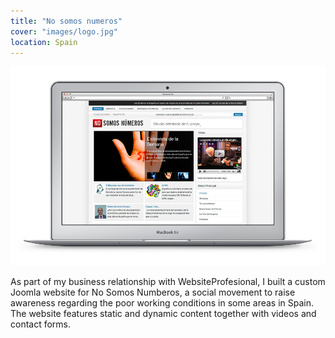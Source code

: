 ```yaml
---
title: "No somos numeros"
cover: "images/logo.jpg"
location: Spain
---
```


![](./images/1.jpg)

As part of my business relationship with WebsiteProfesional, I built a custom Joomla website for No Somos Numberos, a social movement to raise awareness regarding the poor working conditions in some areas in Spain. The website features static and dynamic content together with videos and contact forms.
